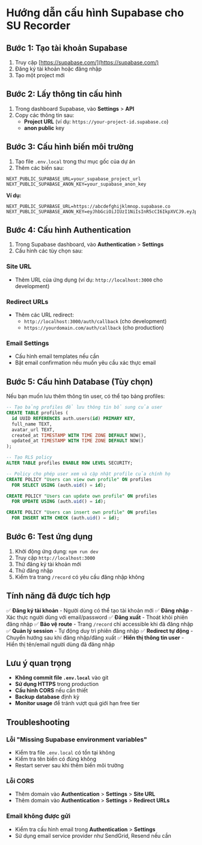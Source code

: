 # Hướng dẫn cấu hình Supabase cho SU Recorder

## Bước 1: Tạo tài khoản Supabase

1. Truy cập [https://supabase.com/](https://supabase.com/)
2. Đăng ký tài khoản hoặc đăng nhập
3. Tạo một project mới

## Bước 2: Lấy thông tin cấu hình

1. Trong dashboard Supabase, vào **Settings** > **API**
2. Copy các thông tin sau:
   - **Project URL** (ví dụ: `https://your-project-id.supabase.co`)
   - **anon public** key

## Bước 3: Cấu hình biến môi trường

1. Tạo file `.env.local` trong thư mục gốc của dự án
2. Thêm các biến sau:

```env
NEXT_PUBLIC_SUPABASE_URL=your_supabase_project_url
NEXT_PUBLIC_SUPABASE_ANON_KEY=your_supabase_anon_key
```

**Ví dụ:**
```env
NEXT_PUBLIC_SUPABASE_URL=https://abcdefghijklmnop.supabase.co
NEXT_PUBLIC_SUPABASE_ANON_KEY=eyJhbGciOiJIUzI1NiIsInR5cCI6IkpXVCJ9.eyJpc3MiOiJzdXBhYmFzZSIsInJlZiI6ImFiY2RlZmdoaWprbG1ub3AiLCJyb2xlIjoiYW5vbiIsImlhdCI6MTY0NjA3ODQwMCwiZXhwIjoxOTYxNjU0NDAwfQ.example
```

## Bước 4: Cấu hình Authentication

1. Trong Supabase dashboard, vào **Authentication** > **Settings**
2. Cấu hình các tùy chọn sau:

### Site URL
- Thêm URL của ứng dụng (ví dụ: `http://localhost:3000` cho development)

### Redirect URLs
- Thêm các URL redirect:
  - `http://localhost:3000/auth/callback` (cho development)
  - `https://yourdomain.com/auth/callback` (cho production)

### Email Settings
- Cấu hình email templates nếu cần
- Bật email confirmation nếu muốn yêu cầu xác thực email

## Bước 5: Cấu hình Database (Tùy chọn)

Nếu bạn muốn lưu thêm thông tin user, có thể tạo bảng profiles:

```sql
-- Tạo bảng profiles để lưu thông tin bổ sung của user
CREATE TABLE profiles (
  id UUID REFERENCES auth.users(id) PRIMARY KEY,
  full_name TEXT,
  avatar_url TEXT,
  created_at TIMESTAMP WITH TIME ZONE DEFAULT NOW(),
  updated_at TIMESTAMP WITH TIME ZONE DEFAULT NOW()
);

-- Tạo RLS policy
ALTER TABLE profiles ENABLE ROW LEVEL SECURITY;

-- Policy cho phép user xem và cập nhật profile của chính họ
CREATE POLICY "Users can view own profile" ON profiles
  FOR SELECT USING (auth.uid() = id);

CREATE POLICY "Users can update own profile" ON profiles
  FOR UPDATE USING (auth.uid() = id);

CREATE POLICY "Users can insert own profile" ON profiles
  FOR INSERT WITH CHECK (auth.uid() = id);
```

## Bước 6: Test ứng dụng

1. Khởi động ứng dụng: `npm run dev`
2. Truy cập `http://localhost:3000`
3. Thử đăng ký tài khoản mới
4. Thử đăng nhập
5. Kiểm tra trang `/record` có yêu cầu đăng nhập không

## Tính năng đã được tích hợp

✅ **Đăng ký tài khoản** - Người dùng có thể tạo tài khoản mới
✅ **Đăng nhập** - Xác thực người dùng với email/password
✅ **Đăng xuất** - Thoát khỏi phiên đăng nhập
✅ **Bảo vệ route** - Trang `/record` chỉ accessible khi đã đăng nhập
✅ **Quản lý session** - Tự động duy trì phiên đăng nhập
✅ **Redirect tự động** - Chuyển hướng sau khi đăng nhập/đăng xuất
✅ **Hiển thị thông tin user** - Hiển thị tên/email người dùng đã đăng nhập

## Lưu ý quan trọng

- **Không commit file `.env.local`** vào git
- **Sử dụng HTTPS** trong production
- **Cấu hình CORS** nếu cần thiết
- **Backup database** định kỳ
- **Monitor usage** để tránh vượt quá giới hạn free tier

## Troubleshooting

### Lỗi "Missing Supabase environment variables"
- Kiểm tra file `.env.local` có tồn tại không
- Kiểm tra tên biến có đúng không
- Restart server sau khi thêm biến môi trường

### Lỗi CORS
- Thêm domain vào **Authentication** > **Settings** > **Site URL**
- Thêm domain vào **Authentication** > **Settings** > **Redirect URLs**

### Email không được gửi
- Kiểm tra cấu hình email trong **Authentication** > **Settings**
- Sử dụng email service provider như SendGrid, Resend nếu cần
